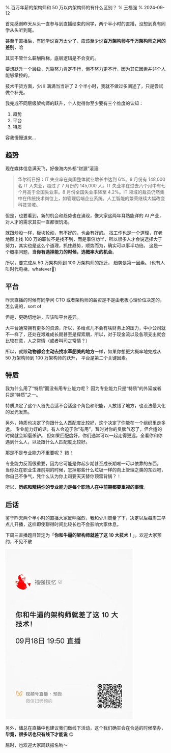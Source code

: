 % 百万年薪的架构师和 50 万以内架构师的有什么区别？
% 王福强
% 2024-09-12

首先感谢昨天从头一直参与到直播结束的同学，两个半小时的直播，没想到真有同学从头听到尾。 

甚至于直播后，有同学说百万太少了，应该至少说**百万架构师与千万架构师之间的差别**，哈

其实不管什么薪酬阶梯，底层逻辑是不会变的。

要想跃升一个层级，光靠努力肯定不行，但不努力更不行，因为其它因素并非个人能够掌控的。

技术干货方面，少川 满满当当讲了 2 个半小时，我就不做过多阐述了，只是尝试做个补充。

我完成不同层级架构师的跃升，个人觉得你至少要有三个维度的认知：

1. 趋势
2. 平台
3. 特质

容我慢慢道来...

## 趋势

现在媒体信息满天飞，好像海内外都“财源”滚滚:

> 华尔街日报：IT 失业率在美国整体就业增长中达到 6%。8 月份有 148,000 名 IT 人失业，超过了 7 月份的 145,000 人。IT 失业率在过去八个月中有七个月高于全国失业率。8 月份全国失业率降至 4.2%。IT 领域的裁员仍然集中在传统技术岗位上，如管理后端企业系统。人工智能的繁荣继续大幅改变科技领域。

但是，也要看到，新的机会和趋势也在涌现，像大家这两年耳熟能详的 AI 产业，对人才的需求其实一直都很饥渴。

就跟炒股一样，板块轮动，有不好的，也会有好的。 找工作也是一个道理，在老地图上找 100 万的职位不是找不到，而是事倍功半，所以很多人才会说选择大于努力，其实也是这么个道理，抓住趋势，顺势而为，确实可以事半功倍。 这是一个概率问题，**当你有选择能力的时候，选概率大的机会**。

所以，要完成从 50 万架构师到 100 万架构师的跃迁， 趋势是第一因素。（也有人叫时代电梯，whatever🤣）

## 平台

昨天直播的时候有同学问 CTO 或者架构师的薪资是不是由老板心理价位决定的， 怎么说的，sort of

但是，更确切地讲，应该叫平台差异。

大平台通常拥有更多的资源，所以，多给点儿不会有啥财务上的压力，中小公司就不一样了，还处在艰难成长期甚至是探索期，所以，对于现金流以及各项支出就会比较在意，人之常情（或者叫司之常情？）

所以，就跟**动物都会主动去找水草肥美的地方**一样，如果你想更大概率地完成从 50 万架构师到 100 万架构师的跃升， 平台是第二个关键因素。

## 特质

我为什么用了“特质”而没有用专业能力呢？ 因为专业能力只是“特质”的外延或者只是“特质”之一。

特质决定了这个人首先合适不合适这个角色和职能，人放错了地方，也没法最大化的发光发热。 

另外，特质也决定了你跟什么人匹配度比较好，这个决定了你能在一个组织里走多远。 专业能力好的话，有人会迫于你“有用”，暂时对你的臭脾气忍了，但合适的时候就会卸磨杀驴。 但如果匹配度好，你们通常可以一起走得更远，全看你和你遇到什么人，以及跟什么人匹配度比较好。

那是不是专业能力不重要呢？ 错！

专业能力反而很重要，因为它可能是你起步期甚至成长期唯一可以依靠的东西。 当你处在职业生涯前期的时候，忘掉那些什么垃圾一样的向上管理之类的东西吧，你自己不争气，凭什么认为你上司要天天替你顶雷背锅？！

所以，**历练和精耕你的专业能力是每个职场人在中前期都要重视的事情**。

## 后话

鉴于昨天两个半小时的直播大家反响强烈，我和少川商量了下，决定以后每周三早点儿开播，这样即使聊得时间比较长也不会影响大家休息。

下周三直播题目暂定为「**你和牛逼的架构师就差了这 10 大技术！**」，欢迎大家预约，不见不散

![](./images/29431726111476_.pic.webp)

另外，储总在直播中也建议我们做线下活动，这个我们确实会在合适的时候举办，**毕竟，很多话也只有线下才能说** 😉

届时，也欢迎大家踊跃报名哟～


